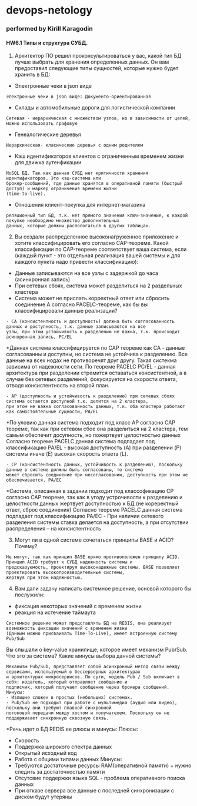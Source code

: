 # devops-netology
### performed by Kirill Karagodin
#### HW6.1 Типы и структура СУБД.

1. Архитектор ПО решил проконсультироваться у вас, какой тип БД лучше выбрать для хранения определенных данных.
Он вам предоставил следующие типы сущностей, которые нужно будет хранить в БД: 
- Электронные чеки в json виде
````
Электронные чеки в json виде: Документо-ориентированная
````
- Склады и автомобильные дороги для логистической компании
````
Сетевая - иерархическая с множеством узлов, но в зависимости от целей, можно использовать графовую
````
- Генеалогические деревья
````
Иерархическая- класические деревья с одним родителем
````
- Кэш идентификаторов клиентов с ограниченным временем жизни для движка аутенфикации
````
NoSQL БД. Так как данная СУБД нет критичности хранения идентификаторов. Это кэш-система или
брокер-сообщений, где данные хранятся в оперативной памяти (быстрый доступ) и маркер ограничения времени жизни
(time-to-live).
````
- Отношения клиент-покупка для интернет-магазина
````
реляционный тип БД, т.к. нет прямого значения ключ-значение, к каждой покупке необходимо множество дополнительных
данных, которые должны распологаться в других таблицах. 
````

2. Вы создали распределенное высоконагруженное приложение и хотите классифицировать его согласно CAP-теореме. 
Какой классификации по CAP-теореме соответствует ваша система, если (каждый пункт - это отдельная реализация вашей 
системы и для каждого пункта надо привести классификацию):
- Данные записываются на все узлы с задержкой до часа (асинхронная запись)
- При сетевых сбоях, система может разделиться на 2 раздельных кластера
- Система может не прислать корректный ответ или сбросить соединение
А согласно PACELC-теореме, как бы вы классифицировали данные реализации?
````
- CA (консистентность и доступность) должна быть согласованность данных и доступность, т.к. данные записываются на все 
узлы, при этом устойчивость к разделению не важна, т.к. происходит асинхронная запись, PC/EL
````
*Данная система классифицируется по САР теореме как СА - данные согласованны и доступны, но система не устойчива
к разделению. Все данные на всех нодах не противоречят друг другу. Такая систекма зависима от надежности сети.
По теореме PACELC PC/EL - данная архитектура при разделении стремится оставаться консистентной, а в случае без сетевых 
разделений, фокусируется на скорости ответа, отводя консистентность на второй план. 
````
- AP (доступность и устойчивость к разделению) при сетевых сбоях система остается доступной т.к. делится на 2 кластера, 
при этом не важна согласованность данных, т.к. оба кластера работают как самостоятельные сущности, PA/EL
````
*По уловию данная система подходит под класс AP согласно CAP теореме, так как при сетевом сбое она разделиться на 2 
кластера, тем самым обеспечит досупность, но пожертвует целостностью данных 
Согласно теореме PACELC данная система подпадает под классификацию PA/EL - высокая доступность (A) при разделении (P) 
системы иначе (E) высокая скорость ответа (L).
````
- СP (консистентность данных, устойчивость к разделению), поскольку данные в системе должны быть согласованы, то система
может сбросить соединение при несогласовании, доступность при этом не обеспечивается. PA/EC
````
*Система, описанная в задании подходит под классофикацию CP согласно CAP теореме, так как в угоду устрочивости 
к разделению и целостности данных жертвует доступностью к БД (не кореректный ответ, сброс соединения)
Согласно теореме PACELC данная система подпадает под классификацию PA/EC - При наличии сетевого разделения системы 
ставка делается на доступность, а при отсутствии распределения – на консистентность

3. Могут ли в одной системе сочетаться принципы BASE и ACID? Почему?
````
Не могут, так как принцип BASE прямо противоположен принципу ACID. Принцип ACID требует к СУБД надежность системы и 
предсказуемость, проектируя высоконадежные системы. BASE позволяет проектировать высокопроизводительные системы, 
жертвуя при этом надежностью.
````
4. Вам дали задачу написать системное решение, основой которого бы послужили:
- фиксация некоторых значений с временем жизни
- реакция на истечение таймаута
````
Cистемное решение может представлять БД на REDIS, она реализует возможность фиксации значений с временем жизни 
(Данным можно присваивать Time-To-Live), имеет встроенную систему Pub/Sub
````
Вы слышали о key-value хранилище, которое имеет механизм Pub/Sub. Что это за система? Какие минусы выбора данной 
системы?
```
Механизм Pub/Sub, представляет собой асинхронный метод связи между сервисами, используемый в бессерверных архитектурах
и архитектурах микросервисов. По сути, модель Pub / Sub включает в себя: издатель, который отправляет сообщение и
подписчик, который получает сообщение через брокера сообщений.
Минусы:
- Излишне сложен в простых (небольших) системах.
- Pub/Sub не подходит при работе с мультимедиа (аудио или видео), поскольку они требуют плавной синхронной
потоковой передачи между хостом и получателем. Поскольку он не поддерживает синхронную сквозную связь.
````
*Речь идет о БД REDIS ее рлюсы и минусы:
Плюсы:
- Скорость
- Поддержка широкого спектра данных
- Открытый исходный код
- Работа с общими типами данных
Минусы:
- Требуются достаточные ресурсы RAM(оперативной памяти) + нужно следить за достаточностью памяти 
- Отсутсвие поддержки языка SQL - проблема оперативного поиска данных 
- При отказе сервера все данные с последней синхронизации с диском будут утеряны
